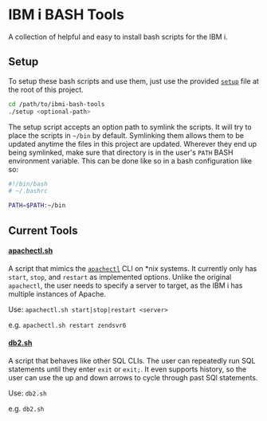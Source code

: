 # IBM i BASH Tools

A collection of helpful and easy to install bash scripts for the IBM i.

## Setup

To setup these bash scripts and use them, just use the provided [`setup`](setup) file at the root of this project.

```bash
cd /path/to/ibmi-bash-tools
./setup <optional-path>
```

The setup script accepts an option path to symlink the scripts. It will try to place the scripts in `~/bin` by default.
Symlinking them allows them to be updated anytime the files in this project are updated. Wherever they end up being
symlinked, make sure that directory is in the user's `PATH` BASH environment variable. This can be done like so in a
bash configuration like so:

```bash
#!/bin/bash
# ~/.bashrc

PATH=$PATH:~/bin
```

## Current Tools

#### [apachectl.sh](bin/apachectl.sh)

A script that mimics the [`apachectl`](https://httpd.apache.org/docs/2.4/programs/apachectl.html) CLI on &ast;nix
systems. It currently only has `start`, `stop`, and `restart` as implemented options. Unlike the original `apachectl`,
the user needs to specify a server to target, as the IBM i has multiple instances of Apache.

Use: `apachectl.sh start|stop|restart <server>`

e.g. `apachectl.sh restart zendsvr6`

#### [db2.sh](bin/db2.sh)

A script that behaves like other SQL CLIs. The user can repeatedly run SQL statements until they enter `exit` or
`exit;`. It even supports history, so the user can use the up and down arrows to cycle through past SQl statements.

Use: `db2.sh`

e.g. `db2.sh`
